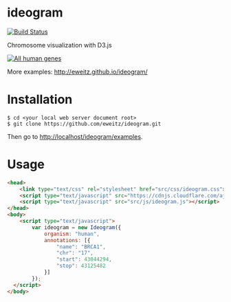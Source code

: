 # ideogram

[![Build Status](https://travis-ci.org/eweitz/ideogram.svg?branch=master)](https://travis-ci.org/eweitz/ideogram)

Chromosome visualization with D3.js

[![All human genes](https://raw.githubusercontent.com/eweitz/ideogram/master/examples/ideogram_histogram_all_human_genes.png)](http://eweitz.github.io/ideogram/annotations_histogram.html)

More examples: http://eweitz.github.io/ideogram/

# Installation

```
$ cd <your local web server document root>
$ git clone https://github.com/eweitz/ideogram.git
```

Then go to [http://localhost/ideogram/examples](http://localhost/ideogram/examples).

# Usage
```html
<head>
    <link type="text/css" rel="stylesheet" href="src/css/ideogram.css">
    <script type="text/javascript" src="https://cdnjs.cloudflare.com/ajax/libs/d3/3.5.17/d3.min.js"></script>
    <script type="text/javascript" src="src/js/ideogram.js"></script>
</head>
<body>
    <script type="text/javascript">
        var ideogram = new Ideogram({
            organism: "human",
            annotations: [{
                "name": "BRCA1",
                "chr": "17",
                "start": 43044294,
                "stop": 43125482
            }]
        });
  </script>
</body>
```
